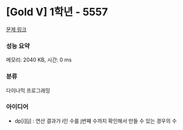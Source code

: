 # [Gold V] 1학년 - 5557 

[문제 링크](https://www.acmicpc.net/problem/5557) 

### 성능 요약

메모리: 2040 KB, 시간: 0 ms

### 분류

다이나믹 프로그래밍

### 아이디어

- dp[i][j] : 연산 결과가 i인 수를 j번째 수까지 확인해서 만들 수 있는 경우의 수

